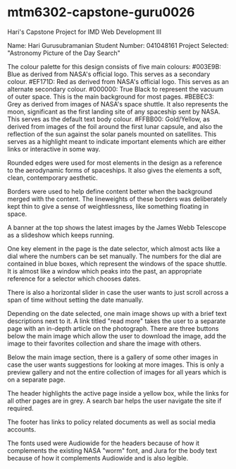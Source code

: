 # mtm6302-capstone-guru0026
Hari's Capstone Project for IMD Web Development III

Name: Hari Gurusubramanian
Student Number: 041048161
Project Selected: "Astronomy Picture of the Day Search"

The colour palette for this design consists of five main colours:
    #003E9B: Blue as derived from NASA's official logo. This serves as a secondary colour.
    #EF171D: Red as derived from NASA's official logo. This serves as an alternate secondary colour.
    #000000: True Black to represent the vacuum of outer space. This is the main background for most pages.
    #BEBEC3: Grey as derived from images of NASA's space shuttle. It also represents the moon, significant as the first landing site of any spaceship sent by NASA. This serves as the default text body colour.
    #FFBB00: Gold/Yellow, as derived from images of the foil around the first lunar capsule, and also the reflection of the sun against the solar panels  mounted on satellites. This serves as a highlight meant to indicate important elements which are either links or interactive in some way.

Rounded edges were used for most elements in the design as a reference to the aerodynamic forms of spaceships. It also gives the elements a soft, clean, contemporary aesthetic.

Borders were used to help define content better when the background merged with the content. The lineweights of these borders was deliberately kept thin to give a sense of weightlessness, like something floating in space.

A banner at the top shows the latest images by the James Webb Telescope as a slideshow which keeps running.


One key element in the page is the date selector, which almost acts like a dial where the numbers can be set manually. The numbers for the dial are contained in blue boxes, which represent the windows of the space shuttle. It is almost like a window which peaks into the past, an appropriate reference for a selector which chooses dates.

There is also a horizontal slider in case the user wants to just scroll across a span of time without setting the date manually.

Depending on the date selected, one main image shows up with a brief text descriptions next to it. A link titled "read more" takes the user to a separate page with an in-depth article on the photograph. There are three buttons below the main image which allow the user to download the image, add the image to their favorites collection and share the image with others.

Below the main image section, there is a gallery of some other images in case the user wants suggestions for looking at more images. This is only a preview gallery and not the entire collection of images for all years which is on a separate page.

The header highlights the active page inside a yellow box, while the links for all other pages are in grey. A search bar helps the user navigate the site if required.

The footer has links to policy related documents as well as social media accounts.

The fonts used were Audiowide for the headers because of how it complements the existing NASA "worm" font, and Jura for the body text because of how it complements Audiowide and is also legible.